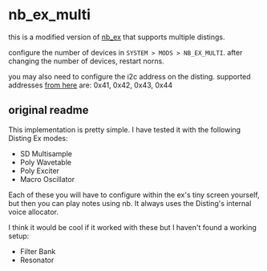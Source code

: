 # nb_ex_multi

this is a modified version of [nb_ex](https://github.com/sixolet/nb_ex) that supports multiple distings.

configure the number of devices in `SYSTEM > MODS > NB_EX_MULTI`. after changing the number of devices, restart norns.

you may also need to configure the i2c address on the disting. supported addresses [from here](https://github.com/monome/crow/blob/7027d2971a5491b021d8b309101cf2f75a7b5787/lua/ii/disting.lua#L4) are: 0x41, 0x42, 0x43, 0x44

## original readme

This implementation is pretty simple. I have tested it with the following Disting Ex modes:
* SD Multisample
* Poly Wavetable
* Poly Exciter
* Macro Oscillator

Each of these you will have to configure within the ex's tiny screen yourself, but then you can play notes using nb. It always uses the Disting's internal voice allocator.

I think it would be cool if it worked with these but I haven't found a working setup:
* Filter Bank
* Resonator
